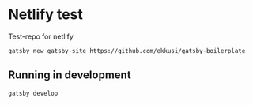 # Netlify test
Test-repo for netlify
```
gatsby new gatsby-site https://github.com/ekkusi/gatsby-boilerplate
```

## Running in development
`gatsby develop`
